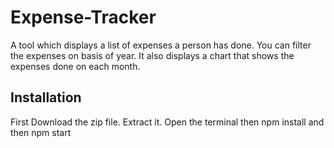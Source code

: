 # Expense-Tracker
A tool which displays a list of expenses a person has done. You can filter the expenses on basis of year. It also displays a chart that shows the expenses done on each month.
## Installation
First Download the zip file.
Extract it.
Open the terminal 
then npm install and then npm start
